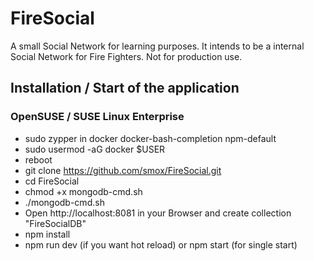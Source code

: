 # FireSocial
A small Social Network for learning purposes. It intends to be a internal Social Network for Fire Fighters. Not for production use.

## Installation / Start of the application
### OpenSUSE / SUSE Linux Enterprise
* sudo zypper in docker docker-bash-completion npm-default
* sudo usermod -aG docker $USER
* reboot
* git clone https://github.com/smox/FireSocial.git
* cd FireSocial
* chmod +x mongodb-cmd.sh
* ./mongodb-cmd.sh
* Open http://localhost:8081 in your Browser and create collection "FireSocialDB"
* npm install
* npm run dev (if you want hot reload) or npm start (for single start)




